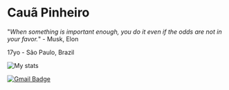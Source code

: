# Cauã Pinheiro

"_When something is important enough, you do it even if the odds are not in your favor._" - Musk, Elon

17yo - São Paulo, Brazil

![My stats](https://github-readme-stats.vercel.app/api?username=cauaspinheiro&count_private=true&show_icons=true&theme=dark)

[![Gmail Badge](https://img.shields.io/badge/-cauaspinheiro@gmail.com-6633cc?style=flat-square&logo=Gmail&logoColor=white&link=mailto:cauaspinheiro@gmail.com)](mailto:cauaspinheiro@gmail.com)
